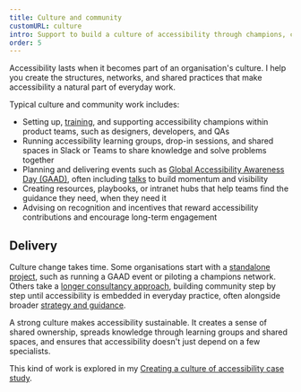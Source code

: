 ```yaml
---
title: Culture and community
customURL: culture
intro: Support to build a culture of accessibility through champions, community, and everyday practice.
order: 5
---
```


Accessibility lasts when it becomes part of an organisation's culture. I help you create the structures, networks, and shared practices that make accessibility a natural part of everyday work.

Typical culture and community work includes:

- Setting up, [training](/services/training), and supporting accessibility champions within product teams, such as designers, developers, and QAs
- Running accessibility learning groups, drop-in sessions, and shared spaces in Slack or Teams to share knowledge and solve problems together
- Planning and delivering events such as [Global Accessibility Awareness Day (GAAD)](/portfolio/scaling-accessibility-awareness-at-sage-five-years-of-gaad), often including [talks](/services/talks) to build momentum and visibility
- Creating resources, playbooks, or intranet hubs that help teams find the guidance they need, when they need it
- Advising on recognition and incentives that reward accessibility contributions and encourage long-term engagement

## Delivery

Culture change takes time. Some organisations start with a [standalone project](/approaches/projects), such as running a GAAD event or piloting a champions network. Others take a [longer consultancy approach](/approaches/consultancy), building community step by step until accessibility is embedded in everyday practice, often alongside broader [strategy and guidance](/services/strategy).

A strong culture makes accessibility sustainable. It creates a sense of shared ownership, spreads knowledge through learning groups and shared spaces, and ensures that accessibility doesn't just depend on a few specialists.

This kind of work is explored in my [Creating a culture of accessibility case study](https://www.tempertemper.net/portfolio/creating-a-culture-of-accessibility).
